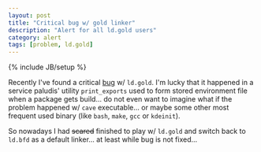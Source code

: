 ```yaml
---
layout: post
title: "Critical bug w/ gold linker"
description: "Alert for all ld.gold users"
category: alert
tags: [problem, ld.gold]
---
```

{% include JB/setup %}

Recently I've found a critical [bug](https://sourceware.org/bugzilla/show_bug.cgi?id=16417) w/ `ld.gold`.
I'm lucky that it happened in a service paludis' utility `print_exports` used to form stored environment file
when a package gets build... do not even want to imagine what if the problem happened w/ `cave` executable...
or maybe some other most frequent used binary (like `bash`, `make`, `gcc` or `kdeinit`).

So nowadays I had <del>scared</del> finished to play w/ `ld.gold` and switch back to `ld.bfd` as a default linker...
at least while bug is not fixed...
